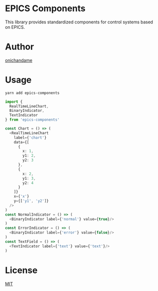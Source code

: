 # EPICS Components

This library provides standardized components for control systems based on EPICS.

# Author

[onichandame](https://github.com/onichandame)

# Usage

```bash
yarn add epics-components
```

```typescript
import {
  RealTimeLineChart,
  BinaryIndicator,
  TextIndicator
} from 'epics-components'

const Chart = () => (
  <RealTimeLineChart
    label={'chart'}
    data={[
      {
        x: 1,
        y1: 2,
        y2: 3
      },
      {
        x: 2,
        y1: 3,
        y2: 4
      }
    ]}
    x={'x'}
    y={['y1', 'y2']}
  />
)
const NormalIndicator = () => (
  <BinaryIndicator label={'normal'} value={true}/>
)
const ErrorIndicator = () => (
  <BinaryIndicator label={'error'} value={false}/>
)
const TextField = () => (
  <TextIndicator label={'text'} value={'text'}/>
)
```

# License

[MIT](https://opensource.org/licenses/MIT)

